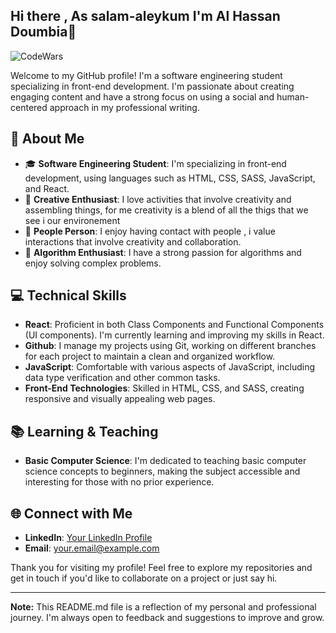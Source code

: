 ## Hi there , As salam-aleykum  I'm Al Hassan Doumbia👋

![CodeWars](https://www.codewars.com/users/hassan_san/badges/large)

Welcome to my GitHub profile! I'm a software engineering student specializing in front-end development. I'm passionate about creating engaging content and have a strong focus on using a social and human-centered approach in my professional writing.

## 🌟 About Me

- 🎓 **Software Engineering Student**: I'm specializing in front-end development, using languages such as HTML, CSS, SASS, JavaScript, and React.
- 🎨 **Creative Enthusiast**: I love activities that involve creativity and assembling things, for me creativity is a blend of all the thigs that we see i our environement 
- 💬 **People Person**: I enjoy having contact with people , i value interactions that involve creativity and collaboration.
- 🧠 **Algorithm Enthusiast**: I have a strong passion for algorithms and enjoy solving complex problems.

## 💻 Technical Skills

- **React**: Proficient in both Class Components and Functional Components (UI components). I'm currently learning and improving my skills in React.
- **Github**: I manage my projects using Git, working on different branches for each project to maintain a clean and organized workflow.
- **JavaScript**: Comfortable with various aspects of JavaScript, including data type verification and other common tasks.
- **Front-End Technologies**: Skilled in HTML, CSS, and SASS, creating responsive and visually appealing web pages.

## 📚 Learning & Teaching

- **Basic Computer Science**: I'm dedicated to teaching basic computer science concepts to beginners, making the subject accessible and interesting for those with no prior experience.

## 🌐 Connect with Me

- **LinkedIn**: [Your LinkedIn Profile](https://www.linkedin.com/in/al-hassan-doumbia-b42972219/)
- **Email**: [your.email@example.com](mailto:doumbiaalhassanahmed@gmail.com)

Thank you for visiting my profile! Feel free to explore my repositories and get in touch if you'd like to collaborate on a project or just say hi.

---

**Note:** This README.md file is a reflection of my personal and professional journey. I'm always open to feedback and suggestions to improve and grow.
